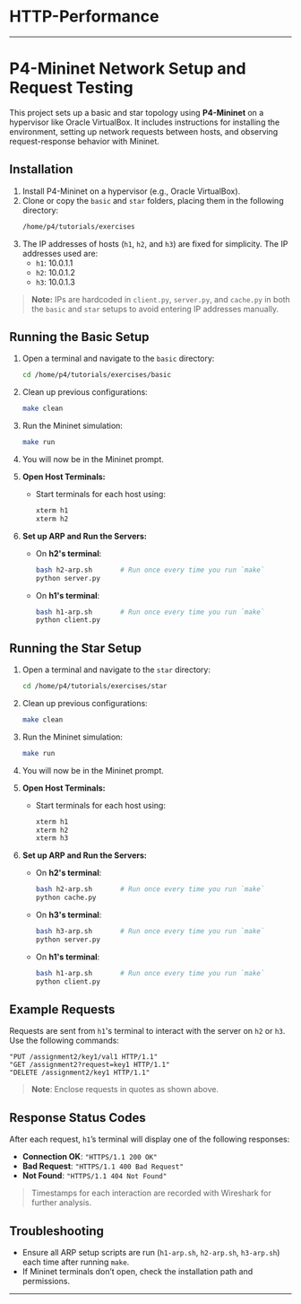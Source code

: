 # HTTP-Performance

---

# P4-Mininet Network Setup and Request Testing

This project sets up a basic and star topology using **P4-Mininet** on a hypervisor like Oracle VirtualBox. It includes instructions for installing the environment, setting up network requests between hosts, and observing request-response behavior with Mininet.

## Installation
1. Install P4-Mininet on a hypervisor (e.g., Oracle VirtualBox).
2. Clone or copy the `basic` and `star` folders, placing them in the following directory:
   ```bash
   /home/p4/tutorials/exercises
   ```
3. The IP addresses of hosts (`h1`, `h2`, and `h3`) are fixed for simplicity. The IP addresses used are:
   - `h1`: 10.0.1.1
   - `h2`: 10.0.1.2
   - `h3`: 10.0.1.3

> **Note:** IPs are hardcoded in `client.py`, `server.py`, and `cache.py` in both the `basic` and `star` setups to avoid entering IP addresses manually.

## Running the Basic Setup
1. Open a terminal and navigate to the `basic` directory:
   ```bash
   cd /home/p4/tutorials/exercises/basic
   ```
2. Clean up previous configurations:
   ```bash
   make clean
   ```
3. Run the Mininet simulation:
   ```bash
   make run
   ```
4. You will now be in the Mininet prompt.

5. **Open Host Terminals:**
   - Start terminals for each host using:
     ```bash
     xterm h1
     xterm h2
     ```

6. **Set up ARP and Run the Servers:**
   - On **h2's terminal**:
     ```bash
     bash h2-arp.sh       # Run once every time you run `make`
     python server.py
     ```
   - On **h1's terminal**:
     ```bash
     bash h1-arp.sh       # Run once every time you run `make`
     python client.py
     ```

## Running the Star Setup
1. Open a terminal and navigate to the `star` directory:
   ```bash
   cd /home/p4/tutorials/exercises/star
   ```
2. Clean up previous configurations:
   ```bash
   make clean
   ```
3. Run the Mininet simulation:
   ```bash
   make run
   ```
4. You will now be in the Mininet prompt.

5. **Open Host Terminals:**
   - Start terminals for each host using:
     ```bash
     xterm h1
     xterm h2
     xterm h3
     ```

6. **Set up ARP and Run the Servers:**
   - On **h2's terminal**:
     ```bash
     bash h2-arp.sh       # Run once every time you run `make`
     python cache.py
     ```
   - On **h3's terminal**:
     ```bash
     bash h3-arp.sh       # Run once every time you run `make`
     python server.py
     ```
   - On **h1's terminal**:
     ```bash
     bash h1-arp.sh       # Run once every time you run `make`
     python client.py
     ```

## Example Requests
Requests are sent from `h1`'s terminal to interact with the server on `h2` or `h3`. Use the following commands:

```plaintext
"PUT /assignment2/key1/val1 HTTP/1.1"
"GET /assignment2?request=key1 HTTP/1.1"
"DELETE /assignment2/key1 HTTP/1.1"
```

> **Note**: Enclose requests in quotes as shown above.

## Response Status Codes
After each request, `h1`’s terminal will display one of the following responses:

- **Connection OK**: `"HTTPS/1.1 200 OK"`
- **Bad Request**: `"HTTPS/1.1 400 Bad Request"`
- **Not Found**: `"HTTPS/1.1 404 Not Found"`

> Timestamps for each interaction are recorded with Wireshark for further analysis.

## Troubleshooting
- Ensure all ARP setup scripts are run (`h1-arp.sh`, `h2-arp.sh`, `h3-arp.sh`) each time after running `make`.
- If Mininet terminals don’t open, check the installation path and permissions.

--- 
